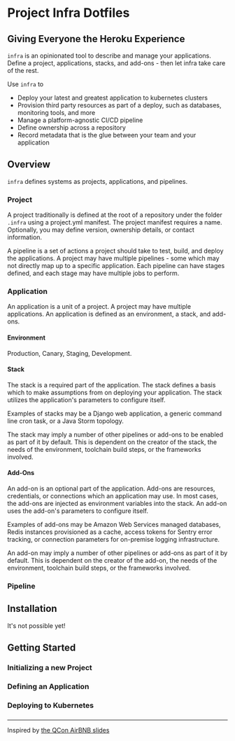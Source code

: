 # Project Infra Dotfiles
## Giving Everyone the Heroku Experience

`infra` is an opinionated tool to describe and manage your applications. Define a project, applications, stacks, and add-ons - then let infra take care of the rest.

Use `infra` to

* Deploy your latest and greatest application to kubernetes clusters
* Provision third party resources as part of a deploy, such as databases, monitoring tools, and more
* Manage a platform-agnostic CI/CD pipeline
* Define ownership across a repository
* Record metadata that is the glue between your team and your application

## Overview

`infra` defines systems as projects, applications, and pipelines.

### Project

A project traditionally is defined at the root of a repository under the folder
`.infra` using a project.yml manifest. The project manifest requires a name.
Optionally, you may define version, ownership details, or contact information.

A pipeline is a set of actions a project should take to test, build, and deploy the
applications. A project may have multiple pipelines - some which may not directly map
up to a specific application.  Each pipeline can have stages defined, and each stage may
have multiple jobs to perform.

### Application

An application is a unit of a project. A project may have multiple applications. An
application is defined as an environment, a stack, and add-ons.

#### Environment

Production, Canary, Staging, Development. 

#### Stack

The stack is a required part of the application.  The stack defines a basis which to make
assumptions from on deploying your application.  The stack utilizes the application's
parameters to configure itself.

Examples of stacks may be a Django web application, a generic command line cron task, or
a Java Storm topology.

The stack may imply a number of other pipelines or add-ons to be enabled as part of it by
default.  This is dependent on the creator of the stack, the needs of the environment,
toolchain build steps, or the frameworks involved.

#### Add-Ons

An add-on is an optional part of the application.  Add-ons are resources, credentials, or
connections which an application may use.  In most cases, the add-ons are injected as
environment variables into the stack.  An add-on uses the add-on's parameters to configure
itself.

Examples of add-ons may be Amazon Web Services managed databases, Redis instances provisioned
as a cache, access tokens for Sentry error tracking, or connection parameters for on-premise
logging infrastructure.

An add-on may imply a number of other pipelines or add-ons as part of it by default.  This is
dependent on the creator of the add-on, the needs of the environment,
toolchain build steps, or the frameworks involved.

### Pipeline


## Installation

It's not possible yet!

## Getting Started

### Initializing a new Project

### Defining an Application

### Deploying to Kubernetes

### 


___

Inspired by [the QCon AirBNB slides](https://qconlondon.com/system/files/presentation-slides/qcon_london_2019.pdf)
